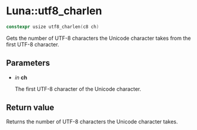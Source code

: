 # Luna::utf8_charlen

```c++
constexpr usize utf8_charlen(c8 ch)
```

Gets the number of UTF-8 characters the Unicode character takes from the first UTF-8 character. 



## Parameters
* *in* **ch**

    The first UTF-8 character of the Unicode character. 

## Return value
Returns the number of UTF-8 characters the Unicode character takes. 

